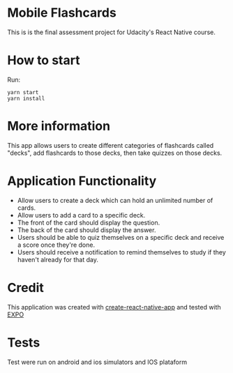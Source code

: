 # Mobile Flashcards

This is is the final assessment project for Udacity's React Native course.

# How to start

Run:
```shell
yarn start
yarn install
```
#  More information
This app allows users to create different categories of flashcards called "decks", add flashcards to those decks, then take quizzes on those decks.

# Application Functionality

* Allow users to create a deck which can hold an unlimited number of cards.
* Allow users to add a card to a specific deck.
* The front of the card should display the question.
* The back of the card should display the answer.
* Users should be able to quiz themselves on a specific deck and receive a score once they're done.
* Users should receive a notification to remind themselves to study if they haven't already for that day.

# Credit

This application was created with [create-react-native-app](https://reactnative.dev/blog/2017/03/13/introducing-create-react-native-app) and tested with [EXPO](https://expo.io/)

# Tests

Test were run on android and ios simulators and IOS plataform
